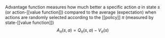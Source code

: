 Advantage function measures how much better a specific action $a$ in state $s$ (or action-[[value function]]) compared to the average (expectation) when actions are randomly selected according to the [[policy]] $\pi$ (measured by state-[[value function]])
$$A_{\pi}(s,a) = Q_{\pi}(s,a) - V_{\pi}(s)$$

